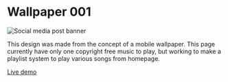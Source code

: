 # Wallpaper 001

![Social media post banner](https://i.ibb.co/P1r847M/Trending-wallpaper-design.jpg)
  
This design was made from the concept of a mobile wallpaper. This page currently have only one copyright free music to play, but working to make a playlist system to play various songs from homepage.

[Live demo](https://ajpalok.github.io/wallpaper-001/)
